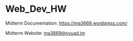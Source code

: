 # Web_Dev_HW

Midterm Documentation: https://ma3669.wordpress.com/

Midterm Website: ma3669@nyuad.im

